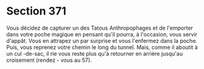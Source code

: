 # Section 371

Vous décidez de capturer un des Tatous Anthropophages et de
l'emporter dans votre poche magique en pensant qu'il pourra, à
l'occasion, vous servir d'appât. Vous en attrapez un par surprise et
vous l'enfermez dans la poche. Puis, vous reprenez votre chemin le
long du tunnel. Mais, comme il aboutit à un cul -de-sac, il rie vous
reste plus qu'à retourner en arrière jusqu'au croisement (rendez -
vous  au 57).
